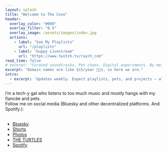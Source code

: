```yaml
---
layout: splash
title: "Welcome to The Cove"
header:
  overlay_color: "#000"
  overlay_filter: "0.5"
  overlay_image: /assets/images/index.jpg
  actions:
    - label: "See My Playlists"
      url: "/playlists"
    - label: "Guppy Livestream"
      url: "https://www.twitch.tv/raych_com"
read_time: false
# excerpt: "Curated soundtracks. Pet chaos. Digital experiments. By me, Raych 🐢"
excerpt: "Domain names are like $15/year 🤷🏻‍♀️, so here we are."
intro: 
  - excerpt: 'Updates weekly. Expect playlists, pets, and projects — all from a data wrangler with a fish tank.'
---
```


<!-- Welcome to **raych.com** — my little corner of the internet. Powered by music, curiosity, and caffeine. ©

Explore weekly playlists, live streams, and whatever else I'm messing with. -->

I’m a tech-y gal who listens to too much music and mostly hangs with my fiancée and pets. <br/>
Follow me on social media (Bluesky and other decentralized platforms. And Spotify.):<br/>
<br/>
- [Bluesky](https://bsky.app/profile/raych.com)
- [Shorts](https://bsky.app/profile/shorts.raych.com)
- [Photos](https://bsky.app/profile/photos.raych.com)
- [THE TURTLES](https://bsky.app/profile/turtles.raych.com)
- [Spotify](https://open.spotify.com/user/31ekhjd5x5qoyln7zo4zkv4tneay?si=0f0673a420cc4a29)